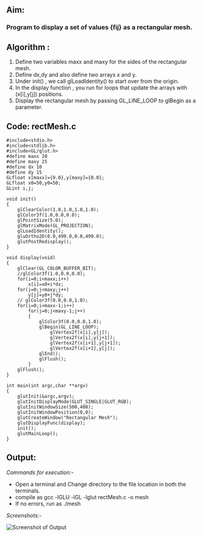 ## Aim:
### Program to display a set of values {fij} as a rectangular mesh.

## Algorithm :
1. Define two variables maxx and maxy for the sides of the rectangular mesh.
2. Define dx,dy and also define two arrays x and y.
3. Under init() , we call glLoadIdentity() to start over from the origin.
4. In the display function , you run for loops that update the arrays with (x[i],y[j]) positions.
5. Display the rectangular mesh by passing GL_LINE_LOOP to glBegin as a parameter.


## Code: rectMesh.c
	#include<stdio.h>
	#include<stdlib.h>
	#include<GL/glut.h>
	#define maxx 20
	#define maxy 25
	#define dx 10
	#define dy 15
	GLfloat x[maxx]={0.0},y[maxy]={0.0};
	GLfloat x0=50,y0=50;
	GLint i,j;

	void init()
	{
		glClearColor(1.0,1.0,1.0,1.0);
		glColor3f(1.0,0.0,0.0);
		glPointSize(5.0);
		glMatrixMode(GL_PROJECTION);
		glLoadIdentity();
		gluOrtho2D(0.0,499.0,0.0,499.0);
		glutPostRedisplay();
	}

	void display(void)
	{
		glClear(GL_COLOR_BUFFER_BIT);
		//glColor3f(1.0,0.0,0.0);
		for(i=0;i<maxx;i++)
			x[i]=x0+i*dx;
		for(j=0;j<maxy;j++)
			y[j]=y0+j*dy;
		// glColor3f(0.0,0.0,1.0);
		for(i=0;i<maxx-1;i++)
			for(j=0;j<maxy-1;j++)
			{
				glColor3f(0.0,0.0,1.0);
				glBegin(GL_LINE_LOOP);
					glVertex2f(x[i],y[j]);
					glVertex2f(x[i],y[j+1]);
					glVertex2f(x[i+1],y[j+1]);
					glVertex2f(x[i+1],y[j]);
				glEnd();
				glFlush();
			}
		glFlush();
   	}

	int main(int argc,char **argv)
	{
		glutInit(&argc,argv);
		glutInitDisplayMode(GLUT_SINGLE|GLUT_RGB);
		glutInitWindowSize(500,400);
		glutInitWindowPosition(0,0);
		glutCreateWindow("Rectangular Mesh");
		glutDisplayFunc(display);
		init();
		glutMainLoop();
	}

## Output:
*Commands for execution:-*

* Open a terminal and Change directory to the file location in both the terminals.
* compile as gcc -lGLU -lGL -lglut rectMesh.c -o mesh
* If no errors, run as ./mesh

*Screenshots:-*

![Screenshot of Output](mesh.png) 	
 
